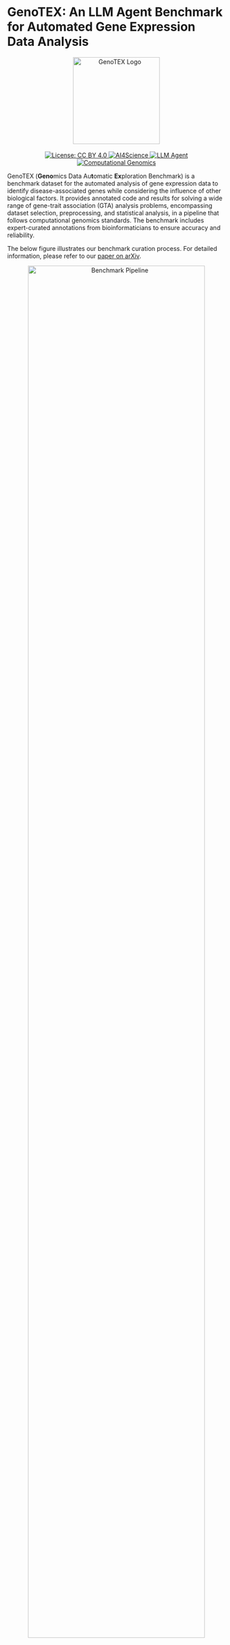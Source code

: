 # GenoTEX: An LLM Agent Benchmark for Automated Gene Expression Data Analysis

<div align="center">
  <img src="./imgs/genotex_logo.png" alt="GenoTEX Logo" width="200px"/>
  <br>
  <br>
  <a href="https://creativecommons.org/licenses/by/4.0/">
    <img src="https://img.shields.io/badge/License-CC%20BY%204.0-lightgrey.svg" alt="License: CC BY 4.0">
  </a>
  <a href="https://github.com/topics/ai4science">
    <img src="https://img.shields.io/badge/AI4Science-blue.svg" alt="AI4Science">
  </a>
  <a href="https://github.com/topics/llm-agent">
    <img src="https://img.shields.io/badge/LLM%20Agent-orange.svg" alt="LLM Agent">
  </a>
  <a href="https://github.com/topics/computational-genomics">
    <img src="https://img.shields.io/badge/Computational%20Genomics-green.svg" alt="Computational Genomics">
  </a>
</div>

GenoTEX (**Geno**mics Data Au**t**omatic **Ex**ploration Benchmark) is a benchmark dataset for the automated analysis of gene expression data to identify disease-associated genes while considering the influence of other biological factors. It provides annotated code and results for solving a wide range of gene-trait association (GTA) analysis problems, encompassing dataset selection, preprocessing, and statistical analysis, in a pipeline that follows computational genomics standards. The benchmark includes expert-curated annotations from bioinformaticians to ensure accuracy and reliability.

The below figure illustrates our benchmark curation process. For detailed information, please refer to our [paper on arXiv](https://arxiv.org/abs/2406.15341).

<div align="center">
  <img src="./imgs/benchmark_pipeline.jpg" alt="Benchmark Pipeline" width="90%"/>
</div>

## Table of Contents

- [Dataset Overview](#dataset-overview)
- [Dataset Structure](#dataset-structure)
- [Installation](#installation)
- [Usage](#usage)
- [Citation](#citation)
- [License](#license)

<a id="dataset-overview"></a>
## 📊 Dataset Overview

GenoTEX provides a benchmark for evaluating automated methods for gene expression data analysis, particularly for LLM-based agents. In biomedical research, gene expression analysis is crucial for understanding biological mechanisms and advancing clinical applications such as disease marker identification and personalized medicine. However, these analyses are often repetitive, labor-intensive, and prone to errors, leading to significant time and financial burdens on research teams.

Key features of the benchmark include:

- **1,384 GTA analysis problems**: 132 unconditional problems and 1,252 conditional problems
- **41.5 GB of input data**: 911 datasets with an average of 167 samples per dataset (152,415 total samples)
- **237,907 lines of analysis code**: Carefully curated by bioinformatics experts (average 261 lines per dataset)
- **Three evaluation tasks**: Dataset selection, data preprocessing, and statistical analysis
- **Comprehensive gene features**: Average of 18,530 normalized gene features per dataset
- **Significant gene discoveries**: Significant genes identified per problem

Each problem in the benchmark involves identifying genes associated with a specific trait (e.g., a disease) while optionally considering the influence of some condition (e.g., age, gender, or a co-existing trait). This approach mimics real-life research scenarios where key genes linked to traits often vary based on the diverse physical conditions of patients.

<a id="dataset-structure"></a>
## 🗂️ Dataset Structure

GenoTEX is distributed in two ways:
1. **GitHub repository + Cloud storage**: In this approach, we host the code and documentation in the [GitHub repository](https://github.com/Liu-Hy/GenoTEX), while the data is accessible through separate cloud storage links below. This approach allows for efficient access to the analysis methods and their latest updates, while keeping the large data files separate.
  - Data Available at: [[Google Drive](https://drive.google.com/drive/folders/1ZQ8AflAecW61SrNclaMby-6x9GLCpJoW) | [Baidu Cloud Disk](https://pan.baidu.com/s/1mKfBRiBNY0GUK6LRLnn7UA?pwd=1234)]. 
  - Total data size: 82.0 GB — Please ensure you have sufficient disk space before downloading.

2. **Complete Datasets on Data Platforms**: We also provide a complete, bundled version (code + data) on [Kaggle](https://www.kaggle.com/datasets/haoyangliu14/genotex-llm-agent-benchmark-for-genomic-analysis) and [Hugging Face Hub](https://huggingface.co/datasets/Liu-Hy/GenoTEX).
These versions are convenient for users who prefer a single download and want to leverage the rich functionalities of these platforms. 

### The Data Part

The data is organized into three main directories:

```
./
├── input/               # Raw input data from public databases
│   ├── GEO/             # Data from Gene Expression Omnibus
│   │   ├── Trait_1/
│   │   │   ├── GSE12345/
│   │   │   │   ├── GSE12345_family.soft.gz
│   │   │   │   └── GSE12345_series_matrix.txt.gz
│   │   │   └── ...
│   │   └── ...
│   └── TCGA/            # Data from The Cancer Genome Atlas
│       ├── TCGA_Cancer_Type_1/
│       │   ├── TCGA.XXXX.sampleMap_XXXX_clinicalMatrix
│       │   └── TCGA.XXXX.sampleMap_HiSeqV2_PANCAN.gz
│       └── ...
│
├── output/              # Analysis output data
│   ├── preprocess/      # Preprocessed datasets
│   │   ├── Trait_1/
│   │   │   ├── clinical_data/
│   │   │   │   ├── GSE12345.csv
│   │   │   │   ├── Xena.csv
│   │   │   │   └── ...
│   │   │   ├── gene_data/
│   │   │   │   ├── GSE12345.csv
│   │   │   │   ├── Xena.csv
│   │   │   │   └── ...
│   │   │   ├── cohort_info.json
│   │   │   ├── GSE12345.csv
│   │   │   ├── Xena.csv
│   │   │   └── ...
│   │   └── ...
│   └── regress/         # Regression analysis results
│       ├── Trait_1/
│       │   ├── significant_genes_condition_None.json
│       │   ├── significant_genes_condition_Condition_1.json
│       │   └── ...
│       └── ...
│
└── metadata/            # Problem specifications and domain knowledge
    ├── task_info.json   # GTA analysis problems; domain knowledge about gene-trait associations
    └── gene_synonym.json # Gene symbol mapping
```

### Notes on Data Organization:

**1. Trait Name Normalization**: To make path operations safer, trait names are normalized by removing apostrophes (') and replacing spaces with underscores (_). For example, "Crohn's Disease" becomes "Crohns_Disease", and "Large B-cell Lymphoma" becomes "Large_B-cell_Lymphoma". This consistent formatting helps prevent path-related errors when working with the dataset.

**2. Input Data Structure**:
   
   - **GEO folder**: Organized by our predefined trait names. Each trait directory holds 1-11 cohort datasets related to this trait, which were programmatically searched under specific criteria and downloaded from [the GEO database](https://www.ncbi.nlm.nih.gov/geo/) using [Entrez Utilities](https://www.ncbi.nlm.nih.gov/books/NBK25501/). Each cohort dataset is stored as a folder named after the GEO Series (GSE) number, such as 'GSE98578'. Each cohort folder contains `.gz` files, typically one SOFT file and one matrix file, though occasionally there are multiple SOFT files or matrix files.

   - **TCGA folder**: Directly downloaded from [the TCGA Hub](https://xenabrowser.net/datapages/?host=https%3A%2F%2Ftcga.xenahubs.net&removeHub=https%3A%2F%2Fxena.treehouse.gi.ucsc.edu%3A443) of [the UCSC Xena platform](https://xena.ucsc.edu/), organized by different types of cancer. We preserve the original folder names from the website, without strictly matching our predefined trait names. Each trait (cancer) folder contains a clinicalMatrix file storing sample clinical features, and a PANCAN.gz file storing gene expression data.

<a id="preprocessing-results-structure"></a>
**3. Preprocessing Results Structure**:
   
   The 'output/preprocess/' folder is organized by predefined trait names. For each trait, it holds the clinical data, gene expression data, and the final linked data that are successfully preprocessed for each cohort into 3 separate CSV files. These CSV files are saved in '{trait_name}/clinical_data/', '{trait_name}/gene_data/', and '{trait_name}/' respectively, with the same filename '{cohort_ID}.csv'. 
   For GEO cohorts, the cohort ID is the Series number (GSE); for TCGA, since there is at most one TCGA cohort related to each trait, we directly use 'Xena' as the cohort ID.

   Additionally, each trait subfolder contains a JSON file, which stores metadata about dataset filtering and preprocessing outcomes of all related cohorts.

#### Example Data Formats:
   
   **a. Gene Expression Data** (stored in `{trait_name}/gene_data/{cohort_ID}.csv`):
   
   This file contains gene expression values with gene symbols as rows and sample IDs as columns:
   
   ```
            GSM7920782  GSM7920783  GSM7920784  ...  GSM7920825
   A2M          13.210      13.238      14.729  ...       7.359
   ACVR1C        5.128       5.337       5.611  ...       8.151
   ADAM12        9.807      12.374       9.953  ...       9.266
   ...             ...         ...         ...  ...         ...
   ZEB2          9.534      10.488      10.553  ...       8.151
   ```
   
   **b. Clinical Data** (stored in `{trait_name}/clinical_data/{cohort_ID}.csv`):
   
   This file contains clinical information with trait names as rows and sample IDs as columns:
   
   ```
                 GSM7920782  GSM7920783  ...  GSM7920825
   Breast_Cancer        1.0         1.0  ...         0.0
   Age                 49.0        44.0  ...        74.0
   Gender               0.0         0.0  ...         1.0
   ```
   
   **c. Linked Dataset** (stored in `{trait_name}/{cohort_ID}.csv`):
   
   This file combines clinical and gene expression data with samples as rows and all features (clinical and gene) as columns:
   
   ```
              Breast_Cancer    Age  Gender     A2M    ACVR1C    ADAM12  ...     ZEB2
   GSM7920782           1.0   49.0     0.0  13.210     5.128     9.807   ...   9.534
   GSM7920783           1.0   44.0     0.0  13.238     5.337    12.374   ...  10.488
   ...                   ...   ...     ...     ...       ...       ...   ...     ...
   GSM7920825           0.0   74.0     1.0   7.359     8.151     9.266   ...   8.151
   ```
   
   **d. Cohort Information** (stored in `{trait_name}/cohort_info.json`):
   
This file contains outputs of dataset filtering (initial filtering and quality verification), and metadata about the preprocessing outcomes of each cohort related to the trait:
   
   ```json
   {
   "GSE207847": 
     {"is_usable": true, "is_gene_available": true, "is_trait_available": true, "is_available": true, "is_biased": false, "has_age": false, "has_gender": false, "sample_size": 60},
   "GSE153316":
     {...},
   ...
   }
   ```
   
   Each cohort entry contains the following fields:
   - `is_gene_available` and `is_trait_available`: Indicate whether the dataset has the relevant gene expression and trait information, respectively. `is_available` is true if both are available.
   - `is_biased`: Indicates whether the trait distribution is severely biased. For example, if a dataset about breast cancer treatment only contains positive samples, it would be considered biased and not usable for trait-gene association studies.
   - `is_usable`: True if `is_available` is true and `is_biased` is false.
   - `has_age` and `has_gender`: Indicate whether the dataset contains the samples' age and gender information, respectively.
   - `sample_size`: Records the number of samples in the final linked dataset, after discarding samples with too many missing features.

<a id="regression-results-structure"></a>
**4. Regression Results Structure**:
   
   The 'output/regress/' folder is also organized by predefined trait names. It holds the regression analysis outputs for all GTA analysis problems in our benchmark that involve the same trait. These problems are uniquely identified by a trait-condition pair.
   
   The analysis output for each problem is stored in a file named "significant_genes_condition_{condition name}.json", where the condition name is either a predefined trait name, or 'Age', 'Gender', or 'None'. A 'None' condition represents an unconditional problem—"What are the significant genes related to this trait?"—without considering the influence of any conditions.
   
   Each JSON file contains:
   
   ```json
   {
       "significant_genes": {
           "Variable": ["TRIB1", "MTMR14", "ANKFY1", ...],
           "Coefficient": [-3.6007, 2.7751, -2.5880, ...],
           "Absolute Coefficient": [3.6007, 2.7751, 2.5880, ...]
       },
       "cv_performance": {...}
   }
   ```
   
   - `significant_genes`: A dictionary with three keys:
     - `Variable`: List of gene symbols identified as significant
     - `Coefficient`: The corresponding coefficients in the trained regression model
     - `Absolute Coefficient`: The absolute values of these coefficients
   
   The gene symbols are ranked by importance (absolute coefficient in Lasso models). The `cv_performance` part is used mainly for model validation and diagnostics, not part of our benchmark evaluation.

**5. Metadata Structure**:
   
   - `task_info.json`: Contains full specifications for the GTA analysis problems in our benchmark, and domain knowledge about gene-trait associations. For each trait, it includes:
   
      ```json
      {
          "Acute_Myeloid_Leukemia": 
          {
              "related_genes": ["DNMT3A", "FLT3", "CEBPA", "TET2", "KIT", ... ],
              "conditions": ["Age", "Gender", "Eczema", ... ]    
          },
          "Adrenocortical_Cancer": {
              ...
          }
      }
      ```
   
     - `related_genes`: A list of genes known to be associated with the trait, sourced from [the Open Targets Platform](https://platform.opentargets.org/downloads)
     - `conditions`: The list of conditions paired with the trait to form the GTA analysis problems in our benchmark
   
   - `gene_synonym.json`: Stores the mapping from common acronyms of human gene symbols to their standard symbols, sourced from [the NCBI Gene FTP Site](https://ftp.ncbi.nlm.nih.gov/gene/DATA/). This is useful for normalizing gene symbols during preprocessing to prevent inaccuracies arising from different gene naming conventions. Standard symbols are mapped to themselves.
   
      ```json
      {
          "Acronym_1": "Standard_Symbol",
          "Acronym_2": "Standard_Symbol",
          "Standard_Symbol": "Standard_Symbol",
          ...
      }
      ```
   

### The Code Part

```
./
├── code/                # Analysis code
│   ├── Trait_1/
│   │   ├── GSE12345.ipynb
│   │   ├── Xena.ipynb
│   │   └── ...
│   ├── ...
│   └── regress.py       # Regression analysis implementation
│
├── tools/               # Function tools for gene expression data analysis
├── utils/               # Helper functions for experimentation and evaluation
├── download/            # Scripts for downloading datasets
├── datasheet.md         # Datasheets for Datasets documentation
├── metadata.json        # Croissant metadata in JSON-LD format
└── requirements.txt     # Package dependencies
```

The code part of the benchmark includes:

- **code/**: Contains our code for gene expression data analysis. The main part is the code for preprocessing each cohort dataset, organized by predefined trait names. We provide the code as Jupyter Notebook files with the name '{cohort_ID}.ipynb', showing the output of each step to facilitate interactive analysis. `regress.py` implements our regression analysis method in fixed logic, for solving the GTA analysis problems in our benchmark.

- **tools/**: Contains the function tools that are accessible to both human bioinformaticians and LLM agents for gene expression data analysis.

- **utils/**: Contains the helper functions used for this project outside of the data analysis tasks, e.g., experiment logging, evaluation metrics, etc.

- **download/**: Contains the scripts for programmatically searching and downloading input gene expression datasets, and acquiring domain knowledge files from public repositories. It also includes the script for selecting important trait-condition pairs to form our GTA analysis problems.

- **Documentation files**: `datasheet.md` provides the [Datasheets for Datasets](https://arxiv.org/abs/1803.09010) documentation of our benchmark, and `metadata.json` provides [the Croissant metadata](https://github.com/mlcommons/croissant) in [JSON-LD](https://json-ld.org/) format.

<a id="installation"></a>
## 📥 Installation
**1. Download the dataset**

- **For the GitHub version**

    (1). Clone this repository

      ```bash
      git clone https://github.com/Liu-Hy/GenoTEX.git
      cd GenoTEX
      ```
    (2). Download the data folders ('metadata', 'input', 'output') from the provided cloud storage links, and place them in the root directory of this repository.
- **For the bundled version**

  Download the dataset folder containing code and data directly from the data platform.

**2. (For Kaggle users only) Recompress files** 

Kaggle automatically unzips all `.gz` files, but our code requires certain files to remain compressed. Run the provided script to recompress these files (this will also save significant disk space):
   ```bash
   python recompress_files.py
   ```

**3. Create and activate a conda environment**
   ```bash
   conda create -n genotex python=3.10
   conda activate genotex
   pip install -r requirements.txt
   ```

<a id="usage"></a>
## 💻 Usage

### Exploring the Benchmark

The GenoTEX benchmark code is organized into two complementary components. First, you'll find Jupyter notebooks in the `./code/{trait_name}/` directories that handle dataset-specific preprocessing. These notebooks prepare individual datasets by cleaning, standardizing, and integrating the data, but they don't perform the actual association studies.

The statistical analysis that identifies genes associated with traits is centralized in the `./code/regress.py` script. This script automatically selects the optimal cohort(s) from all preprocessed datasets for each problem, applies appropriate statistical models, and performs hyperparameter tuning to identify significant genes.

This design separates data preparation from statistical modeling, enabling consistent methodology across all analyses while maximizing statistical power through automatic cohort selection. To run the complete pipeline, first execute the preprocessing notebooks for individual datasets, then run the regress.py script to perform association studies across all problems.

### Evaluating Your Own Methods

After developing your automated method for gene expression data analysis, you can evaluate it against our benchmark:

1. Ensure your method produces output following the same format as our benchmark. Your output should be organized in the same structure as our `./output` directory, with:

   - Preprocessed datasets and JSON files in the same folder structure and file format as described in [Preprocessing Results Structure](#preprocessing-results-structure)
   - Regression results with gene lists ranked by importance, in the same JSON format as described in [Regression Results Structure](#regression-results-structure)

2. Run the evaluation script:
   ```bash
   python eval.py -p {prediction_directory} -r {reference_directory} -t selection preprocessing analysis -s gene clinical linked
   ```

   Where:
   - `-p`, `--pred-dir`: Path to the directory containing your prediction results, required.
   - `-r`, `--ref-dir`: Path to the directory containing reference benchmark results (default: "./output")
   - `-t`, `--tasks`: Specific tasks to evaluate: "selection" (dataset filtering and selection), "preprocessing" (data preprocessing), "analysis" (statistical analysis) - omit to evaluate all tasks
   - `-s`, `--preprocess-subtasks`: Specific preprocessing aspects to evaluate: "gene" (expression data), "clinical" (trait data), "linked" (final linked data) - omit to evaluate all subtasks

The evaluation produces metrics for each task:

- **Dataset selection and filtering**: Evaluates the ability to identify useful datasets and select the optimal ones for analysis
- **Data preprocessing**: Measures how well the method processes and integrates data from different sources
- **Statistical analysis**: Assesses the accuracy of identifying significant genes related to traits

The script will report errors arising from non-conformance in format, but you will need to correct any formatting issues to ensure accurate evaluation.

<a id="citation"></a>
## 📝 Citation

If you use GenoTEX in your research, please cite our paper:

```bibtex
@misc{liu2025genotex,
      title={GenoTEX: A Benchmark for Automated Gene Expression Data Analysis in Alignment with Bioinformaticians}, 
      author={Haoyang Liu and Shuyu Chen and Ye Zhang and Haohan Wang},
      year={2025},
      eprint={2406.15341},
      archivePrefix={arXiv},
      primaryClass={cs.LG},
      url={https://arxiv.org/abs/2406.15341}, 
}
```

<a id="license"></a>
## ⚖️ License

The GenoTEX dataset is released under a Creative Commons Attribution 4.0 International (CC BY 4.0) license, which allows for broad usage while protecting the rights of the creators. The authors bear full responsibility for ensuring that the dataset adheres to this license and for any potential violations of rights. For the full license text, please see the [LICENSE.md](./LICENSE.md) file in this repository.
